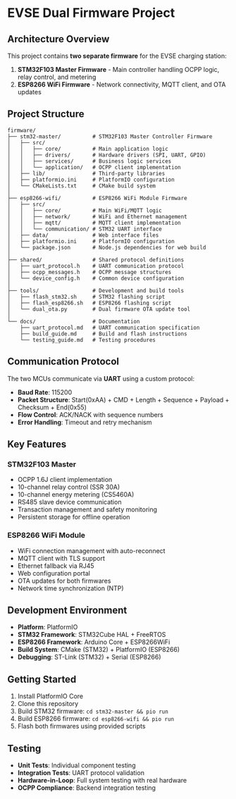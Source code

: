 # EVSE Dual Firmware Project

## Architecture Overview

This project contains **two separate firmware** for the EVSE charging station:

1. **STM32F103 Master Firmware** - Main controller handling OCPP logic, relay control, and metering
2. **ESP8266 WiFi Firmware** - Network connectivity, MQTT client, and OTA updates

## Project Structure

```
firmware/
├── stm32-master/          # STM32F103 Master Controller Firmware
│   ├── src/
│   │   ├── core/          # Main application logic
│   │   ├── drivers/       # Hardware drivers (SPI, UART, GPIO)
│   │   ├── services/      # Business logic services
│   │   └── application/   # OCPP client implementation
│   ├── lib/               # Third-party libraries
│   ├── platformio.ini     # PlatformIO configuration
│   └── CMakeLists.txt     # CMake build system
│
├── esp8266-wifi/          # ESP8266 WiFi Module Firmware
│   ├── src/
│   │   ├── core/          # Main WiFi/MQTT logic
│   │   ├── network/       # WiFi and Ethernet management
│   │   ├── mqtt/          # MQTT client implementation
│   │   └── communication/ # STM32 UART interface
│   ├── data/              # Web interface files
│   ├── platformio.ini     # PlatformIO configuration
│   └── package.json       # Node.js dependencies for web build
│
├── shared/                # Shared protocol definitions
│   ├── uart_protocol.h    # UART communication protocol
│   ├── ocpp_messages.h    # OCPP message structures
│   └── device_config.h    # Common device configuration
│
├── tools/                 # Development and build tools
│   ├── flash_stm32.sh     # STM32 flashing script
│   ├── flash_esp8266.sh   # ESP8266 flashing script
│   └── dual_ota.py        # Dual firmware OTA update tool
│
└── docs/                  # Documentation
    ├── uart_protocol.md   # UART communication specification
    ├── build_guide.md     # Build and flash instructions
    └── testing_guide.md   # Testing procedures
```

## Communication Protocol

The two MCUs communicate via **UART** using a custom protocol:

- **Baud Rate**: 115200
- **Packet Structure**: Start(0xAA) + CMD + Length + Sequence + Payload + Checksum + End(0x55)
- **Flow Control**: ACK/NACK with sequence numbers
- **Error Handling**: Timeout and retry mechanism

## Key Features

### STM32F103 Master

- OCPP 1.6J client implementation
- 10-channel relay control (SSR 30A)
- 10-channel energy metering (CS5460A)
- RS485 slave device communication
- Transaction management and safety monitoring
- Persistent storage for offline operation

### ESP8266 WiFi Module

- WiFi connection management with auto-reconnect
- MQTT client with TLS support
- Ethernet fallback via RJ45
- Web configuration portal
- OTA updates for both firmwares
- Network time synchronization (NTP)

## Development Environment

- **Platform**: PlatformIO
- **STM32 Framework**: STM32Cube HAL + FreeRTOS
- **ESP8266 Framework**: Arduino Core + ESP8266WiFi
- **Build System**: CMake (STM32) + PlatformIO (ESP8266)
- **Debugging**: ST-Link (STM32) + Serial (ESP8266)

## Getting Started

1. Install PlatformIO Core
2. Clone this repository
3. Build STM32 firmware: `cd stm32-master && pio run`
4. Build ESP8266 firmware: `cd esp8266-wifi && pio run`
5. Flash both firmwares using provided scripts

## Testing

- **Unit Tests**: Individual component testing
- **Integration Tests**: UART protocol validation
- **Hardware-in-Loop**: Full system testing with real hardware
- **OCPP Compliance**: Backend integration testing
